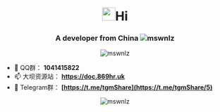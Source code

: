 <h1 align="center"> <img src="https://raw.githubusercontent.com/iampavangandhi/iampavangandhi/master/gifs/Hi.gif" width="30px">Hi</h1>
<h3 align="center">A developer from China <img src="https://visitor-badge.laobi.icu/badge?page_id=mswnlz" alt="mswnlz" /></h3>
<p align="center"> <img src="https://github-profile-trophy.vercel.app/?username=mswnlz&title=Stars,Followers,Repositories,Commit,Issues,PullRequest&column=6" alt="mswnlz" /></p>

- 🐧       QQ群： **1041415822**
- 📫  大坝资源站： **https://doc.869hr.uk**
- 👯 Telegram群： **[https://t.me/tgmShare](https://t.me/tgmShare/5)**
<p align="center">
<img src="https://github-readme-stats.vercel.app/api?username=mswnlz&show_icons=true&theme=tokyonight&hide=prs,contribs)" alt="mswnlz" />
</p>

